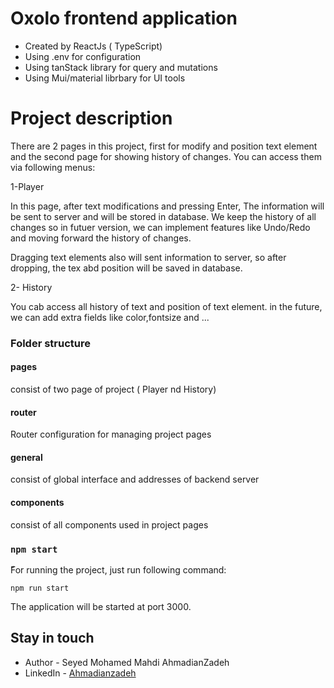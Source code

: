 # Oxolo frontend application

- Created by ReactJs ( TypeScript)
- Using .env for configuration
- Using tanStack library for query and mutations
- Using Mui/material librbary for UI tools

# Project description

There are 2 pages in this project, first for modify and position text element and the second page for showing history of changes.
You can access them via following menus:

1-Player

In this page, after text modifications and pressing Enter, The information will be sent to server and will be stored in database. We keep the history of all changes so in futuer version, we can implement features like Undo/Redo and moving forward the history of changes.

Dragging text elements also will sent information to server, so after dropping, the tex abd position will be saved in database.

2- History

You cab access all history of text and position of text element. in the future, we can add extra fields like color,fontsize and ...

### Folder structure

#### pages

consist of two page of project ( Player nd History)

#### router

Router configuration for managing project pages

#### general

consist of global interface and addresses of backend server

#### components

consist of all components used in project pages

### `npm start`

ّFor running the project, just run following command:

```
npm run start
```

The application will be started at port 3000.

## Stay in touch

- Author - Seyed Mohamed Mahdi AhmadianZadeh
- LinkedIn - [Ahmadianzadeh](https://www.linkedin.com/in/ahmadianzadeh/)
